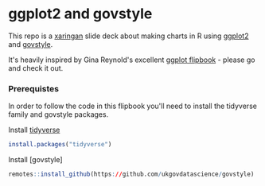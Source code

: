 # ggplot2 and govstyle

This repo is a [xaringan](https://slides.yihui.name/xaringan/#1) slide deck about making charts in R using [ggplot2](https://ggplot2.tidyverse.org/) and [govstyle](http://ukgovdatascience.github.io/govstyle/).

It's heavily inspired by Gina Reynold's excellent [ggplot flipbook](https://evamaerey.github.io/ggplot_flipbook/ggplot_flipbook_xaringan.html) - please go and check it out.

### Prerequistes

In order to follow the code in this flipbook you'll need to install the tidyverse family and govstyle packages.

Install [tidyverse](https://www.tidyverse.org/)
``` r
install.packages("tidyverse")
```

Install [govstyle]
``` r
remotes::install_github(https://github.com/ukgovdatascience/govstyle)
```
